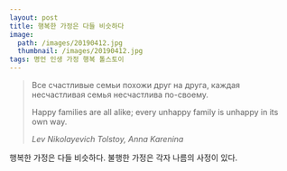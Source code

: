 ```yaml
---
layout: post
title: 행복한 가정은 다들 비슷하다
image:
  path: /images/20190412.jpg
  thumbnail: /images/20190412.jpg
tags: 명언 인생 가정 행복 톨스토이
---
```



> Все счастливые семьи похожи друг на друга, каждая несчастливая семья несчастлива по-своему.
> 
> Happy families are all alike; every unhappy family is unhappy in its own way. 
> 
> <cite>Lev Nikolayevich Tolstoy, Anna Karenina</cite>

행복한 가정은 다들 비슷하다. 불행한 가정은 각자 나름의 사정이 있다.